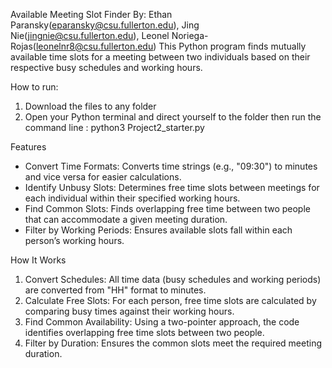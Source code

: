 Available Meeting Slot Finder
By: Ethan Paransky(eparansky@csu.fullerton.edu), Jing Nie(jingnie@csu.fullerton.edu), Leonel Noriega-Rojas(leonelnr8@csu.fullerton.edu)
This Python program finds mutually available time slots for a meeting between two individuals based on their respective busy schedules and working hours.

How to run:
1. Download the files to any folder
2. Open your Python terminal and direct yourself to the folder then run the command line : python3 Project2_starter.py

Features
- Convert Time Formats: Converts time strings (e.g., "09:30") to minutes and vice versa for easier calculations.
- Identify Unbusy Slots: Determines free time slots between meetings for each individual within their specified working hours.
- Find Common Slots: Finds overlapping free time between two people that can accommodate a given meeting duration.
- Filter by Working Periods: Ensures available slots fall within each person’s working hours.

How It Works
1. Convert Schedules: All time data (busy schedules and working periods) are converted from "HH" format to minutes.
2. Calculate Free Slots: For each person, free time slots are calculated by comparing busy times against their working hours.
3. Find Common Availability: Using a two-pointer approach, the code identifies overlapping free time slots between two people.
4. Filter by Duration: Ensures the common slots meet the required meeting duration.
